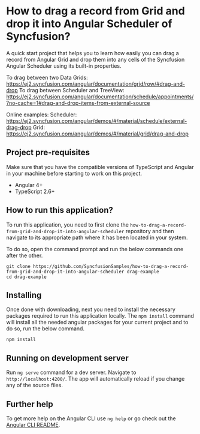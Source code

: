# How to drag a record from Grid and drop it into Angular Scheduler of Syncfusion?
A quick start project that helps you to learn how easily you can drag a record from Angular Grid and drop them into any cells of the Syncfusion Angular Scheduler using its built-in properties.

To drag between two Data Grids: https://ej2.syncfusion.com/angular/documentation/grid/row/#drag-and-drop
To drag between Scheduler and TreeView: https://ej2.syncfusion.com/angular/documentation/schedule/appointments/?no-cache=1#drag-and-drop-items-from-external-source

Online examples:
Scheduler: https://ej2.syncfusion.com/angular/demos/#/material/schedule/external-drag-drop
Grid: https://ej2.syncfusion.com/angular/demos/#/material/grid/drag-and-drop

## Project pre-requisites
Make sure that you have the compatible versions of TypeScript and Angular in your machine before starting to work on this project.
* Angular 4+
* TypeScript 2.6+

## How to run this application?
To run this application, you need to first clone the `how-to-drag-a-record-from-grid-and-drop-it-into-angular-scheduler` repository and then navigate to its appropriate path where it has been located in your system.

To do so, open the command prompt and run the below commands one after the other.

```
git clone https://github.com/SyncfusionSamples/how-to-drag-a-record-from-grid-and-drop-it-into-angular-scheduler drag-example
cd drag-example
```

## Installing
Once done with downloading, next you need to install the necessary packages required to run this application locally. The `npm install` command will install all the needed angular packages for your current project and to do so, run the below command.

```
npm install
```

## Running on development server
Run `ng serve` command for a dev server. Navigate to `http://localhost:4200/`. The app will automatically reload if you change any of the source files.

## Further help

To get more help on the Angular CLI use `ng help` or go check out the [Angular CLI README](https://github.com/angular/angular-cli/blob/master/README.md).
